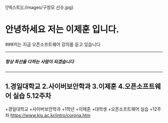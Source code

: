 ![텍스트](./images/구창모 선수.jpg)
# 안녕하세요 저는 이제훈 입니다.
###저는 지금 오픈소프트웨어 강의를 듣고 있습니다
***
##### 항상 최선을 다하는 사람이 되겠습니다
******
1.경일대학교
2.사이버보안학과
3.이제훈
4.오픈소프트웨어 실습
5.12주차
---
+경일대학교
+사이버보안학과
  +1학년
+이제훈
  +대학생
+오픈소프트웨어 실습
+12주차
<https://www.kiu.ac.kr/intro/corona.htm>
